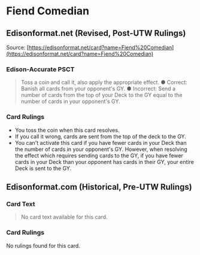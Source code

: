 # Fiend Comedian

## Edisonformat.net (Revised, Post-UTW Rulings)

Source: [https://edisonformat.net/card?name=Fiend%20Comedian](https://edisonformat.net/card?name=Fiend%20Comedian)

### Edison-Accurate PSCT

> Toss a coin and call it, also apply the appropriate effect.
> ● Correct: Banish all cards from your opponent's GY.
> ● Incorrect: Send a number of cards from the top of your Deck to the GY equal to the number of cards in your opponent's GY.

### Card Rulings

*   You toss the coin when this card resolves.
*   If you call it wrong, cards are sent from the top of the deck to the GY.
*   You can't activate this card if you have fewer cards in your Deck than the number of cards in your opponent's GY. However, when resolving the effect which requires sending cards to the GY, if you have fewer cards in your Deck than your opponent has cards in their GY, your entire Deck is sent to the GY.


## Edisonformat.com (Historical, Pre-UTW Rulings)

### Card Text

> No card text available for this card.

### Card Rulings

No rulings found for this card.


